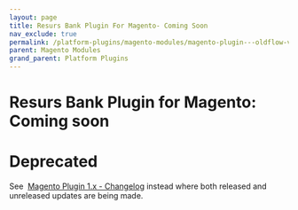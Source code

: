 ```yaml
---
layout: page
title: Resurs Bank Plugin For Magento- Coming Soon
nav_exclude: true
permalink: /platform-plugins/magento-modules/magento-plugin---oldflow-version/release--and-installation-notes--error-logging-and-development-for-magento-oldflow/3441503/
parent: Magento Modules
grand_parent: Platform Plugins
---
```




# Resurs Bank Plugin for Magento: Coming soon 

# Deprecated
See  [Magento Plugin 1.x - Changelog](magento-plugin-1.x---changelog)
instead where both released and unreleased updates are being made.


